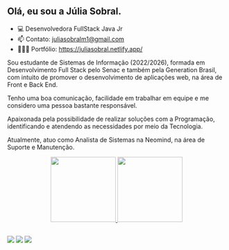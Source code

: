 ## Olá, eu sou a Júlia Sobral. 

- 💻 Desenvolvedora FullStack Java Jr
- 📫 Contato: juliasobralm1@gmail.com
- 👩🏻‍💻 Portfólio: https://juliasobral.netlify.app/

Sou estudante de Sistemas de Informação (2022/2026), formada em Desenvolvimento Full Stack pelo Senac e também pela Generation Brasil, com intuito de promover o desenvolvimento de aplicações web, na área de Front e Back End. 

Tenho uma boa comunicação, facilidade em trabalhar em equipe e me considero uma pessoa bastante responsável. 

Apaixonada pela possibilidade de realizar soluções com a Programação, identificando e atendendo as necessidades por meio da Tecnologia.

Atualmente, atuo como Analista de Sistemas na Neomind, na área de Suporte e Manutenção.


<div align="center">
  <a href="https://github.com/juliasobral">
  <img height="150em" src="https://github-readme-stats.vercel.app/api?username=juliasobral&show_icons=true&theme=dracula&include_all_commits=true&count_private=true"/>
  <img height="150em" src="https://github-readme-stats.vercel.app/api/top-langs/?username=juliasobral&layout=compact&langs_count=7&theme=dracula"/>
</div>

  ##
 
<div> 
  <a href="https://instagram.com/juliasobraal" target="_blank"><img src="https://img.shields.io/badge/-Instagram-%23E4405F?style=for-the-badge&logo=instagram&logoColor=white" target="_blank"></a>
  <a href = "mailto:juliasobralm1@gmail.com"><img src="https://img.shields.io/badge/-Gmail-%23333?style=for-the-badge&logo=gmail&logoColor=white" target="_blank"></a>
  <a href="https://www.linkedin.com/in/j%C3%BAlia-sobral-369137215/" target="_blank"><img src="https://img.shields.io/badge/-LinkedIn-%230077B5?style=for-the-badge&logo=linkedin&logoColor=white" target="_blank"></a> 
 
 ##
</div>
